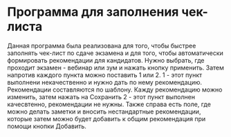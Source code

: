 # Программа для заполнения чек-листа
Данная программа была реализована для того, чтобы быстрее заполнять чек-лист по сдаче экзамена и для того, чтобы автоматически формировать рекомендации для кандидатов.
Нужно выбрать, где проходит экзамен - вебинар или зум и нажать кнопку применить.
Затем напротив каждого пункта можно поставить 1 или 2. 
1 - этот пункт выполнени некачественно и нужно дать по нему рекомендацию. Рекомендации составляются по шаблону. Кажду рекомендацию можно изменить, затем нажать на Сохранить
2 - этот пункт выполнен качесвтенно, рекомендации не нужны.
Также справа есть поле, где можно делать заметки и вносить нестандартные рекомендации, которые затем можно будет добавить к общим рекомендация при помощи кнопки Добавить.
